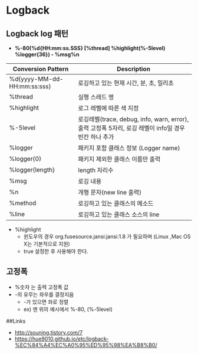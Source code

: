 # Logback

## Logback log 패턴
- **%-80(%d{HH:mm:ss.SSS} [%thread] %highlight(%-5level) %logger{36}) - %msg%n**

Conversion Pattern | Description
--------------------- | --------------
%d{yyyy-MM-dd-HH:mm:ss:sss} | 로깅하고 있는 현재 시간, 분, 초, 밀리초
%thread | 실행 스레드 명
%highlight | 로그 레벨에 따른 색 지정
%-5level | 로깅레벨(trace, debug, info, warn, error), 출력 고정폭 5자리, 로깅 레벨이 info일 경우 빈칸 하나 추가
%logger | 패키지 포함 클래스 정보 (Logger name)
%logger{0} | 패키지 제외한 클래스 이름만 출력
%logger{length} | length 자리수
%msg | 로깅 내용
%n | 개행 문자(new line 출력)
%method | 로깅하고 있는 클래스의 메소드
%line | 로깅하고 있는 클래스 소스의 line

- %highlight
    - 윈도우의 경우 org.fusesource.jansi:jansi:1.8 가 필요하며 (Linux ,Mac OS X는 기본적으로 지원) 
    - <withJansi>true</withJansi> 설정한 후 사용해야 한다.

## 고정폭
- %숫자 는 출력 고정폭 값
- -의 유무는 좌우를 결정지음
    - -가 있으면 좌로 정렬
    - ex) 맨 위의 예시에서 %-80, (%-5level)

##Links
- <http://souning.tistory.com/7>
- <https://hue9010.github.io/etc/logback-%EC%84%A4%EC%A0%95%ED%95%98%EA%B8%B0/>